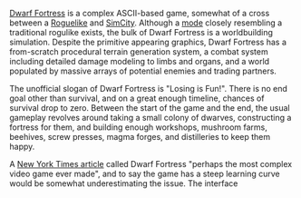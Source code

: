 [Dwarf Fortress](http://www.bay12games.com/dwarves) is a complex ASCII-based game, somewhat of a cross between a [Roguelike](http://en.wikipedia.org/wiki/Roguelike) and [SimCity](http://en.wikipedia.org/wiki/SimCity). Although a [mode](http://dwarffortresswiki.org/index.php/DF2012:Adventurer_mode) closely resembling a traditional rogulike exists, the bulk of Dwarf Fortress is a worldbuilding simulation. Despite the primitive appearing graphics, Dwarf Fortress has a from-scratch procedural terrain generation system, a combat system including detailed damage modeling to limbs and organs, and a world populated by massive arrays of potential enemies and trading partners.

The unofficial slogan of Dwarf Fortress is "Losing is Fun!". There is no end goal other than survival, and on a great enough timeline, chances of survival drop to zero. Between the start of the game and the end, the usual gameplay revolves around taking a small colony of dwarves, constructing a fortress for them, and building enough workshops, mushroom farms, beehives, screw presses, magma forges, and distilleries to keep them happy.

A [New York Times article](http://www.nytimes.com/2011/07/24/magazine/the-brilliance-of-dwarf-fortress.html?_r=1&pagewanted=all) called Dwarf Fortress "perhaps the most complex video game ever made", and to say the game has a steep learning curve would be somewhat underestimating the issue. The interface 


